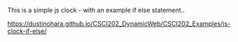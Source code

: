 This is a simple js clock - with an example if else statement.. 

https://dustinohara.github.io/CSCI202_DynamicWeb/CSCI202_Examples/js-clock-if-else/
